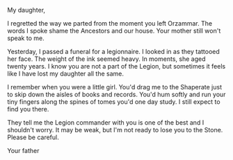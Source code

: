 My daughter,

I regretted the way we parted from the moment you left Orzammar. The words I spoke shame the Ancestors and our house. Your mother still won't speak to me.

Yesterday, I passed a funeral for a legionnaire. I looked in as they tattooed her face. The weight of the ink seemed heavy. In moments, she aged twenty years. I know you are not a part of the Legion, but sometimes it feels like I have lost my daughter all the same.

I remember when you were a little girl. You'd drag me to the Shaperate just to skip down the aisles of books and records. You'd hum softly and run your tiny fingers along the spines of tomes you'd one day study. I still expect to find you there.

They tell me the Legion commander with you is one of the best and I shouldn't worry. It may be weak, but I'm not ready to lose you to the Stone. Please be careful.

Your father
